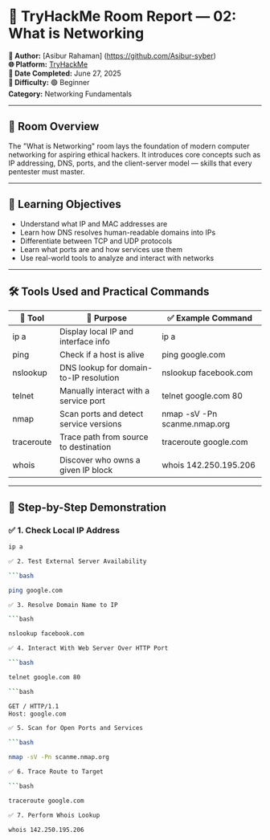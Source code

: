 # 📡 TryHackMe Room Report — 02: What is Networking

**🔐 Author:** [Asibur Rahaman]
(https://github.com/Asibur-syber)  
**🌐 Platform:** [TryHackMe](https://tryhackme.com/room/whatisnetworking)  
**📅 Date Completed:** June 27, 2025  
**🏁 Difficulty:** 🟢 Beginner  
**Category:** Networking Fundamentals


---

## 🧠 Room Overview

The "What is Networking" room lays the foundation of modern computer networking for aspiring ethical hackers. It introduces core concepts such as IP addressing, DNS, ports, and the client-server model — skills that every pentester must master.

---

## 🎯 Learning Objectives

- Understand what IP and MAC addresses are
- Learn how DNS resolves human-readable domains into IPs
- Differentiate between TCP and UDP protocols
- Learn what ports are and how services use them
- Use real-world tools to analyze and interact with networks

---

## 🛠️ Tools Used and Practical Commands

| 🧪 Tool        | 🧰 Purpose                                  | ✅ Example Command                          |
|---------------|---------------------------------------------|---------------------------------------------|
| ip a        | Display local IP and interface info         | ip a                                      |
| ping        | Check if a host is alive                    | ping google.com                           |
| nslookup    | DNS lookup for domain-to-IP resolution      | nslookup facebook.com                     |
| telnet      | Manually interact with a service port       | telnet google.com 80                      |
| nmap        | Scan ports and detect service versions      | nmap -sV -Pn scanme.nmap.org              |
| traceroute  | Trace path from source to destination       | traceroute google.com                     |
| whois       | Discover who owns a given IP block          | whois 142.250.195.206                     |

---

## 🔬 Step-by-Step Demonstration

### ✅ 1. Check Local IP Address

```bash
ip a

✅ 2. Test External Server Availability

```bash

ping google.com

✅ 3. Resolve Domain Name to IP

```bash

nslookup facebook.com

✅ 4. Interact With Web Server Over HTTP Port

```bash

telnet google.com 80

```bash

GET / HTTP/1.1
Host: google.com

✅ 5. Scan for Open Ports and Services

```bash

nmap -sV -Pn scanme.nmap.org

✅ 6. Trace Route to Target

```bash

traceroute google.com

✅ 7. Perform Whois Lookup

whois 142.250.195.206

